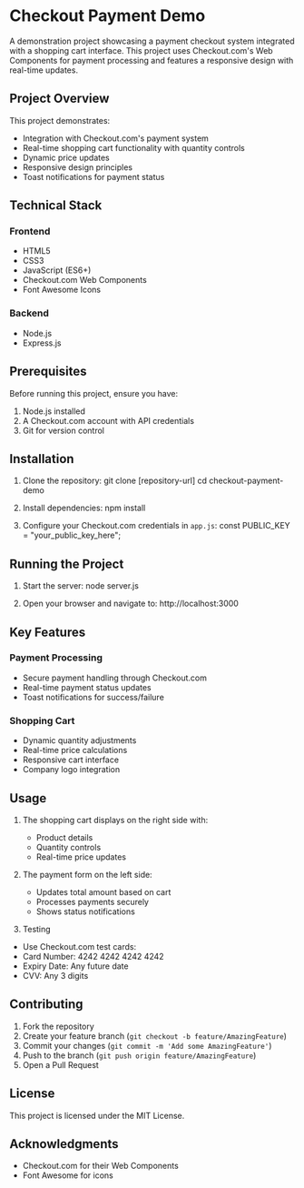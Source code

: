 # Checkout Payment Demo

A demonstration project showcasing a payment checkout system integrated with a shopping cart interface. This project uses Checkout.com's Web Components for payment processing and features a responsive design with real-time updates.

## Project Overview

This project demonstrates:
- Integration with Checkout.com's payment system
- Real-time shopping cart functionality with quantity controls
- Dynamic price updates
- Responsive design principles
- Toast notifications for payment status


## Technical Stack

### Frontend
- HTML5
- CSS3
- JavaScript (ES6+)
- Checkout.com Web Components
- Font Awesome Icons

### Backend
- Node.js
- Express.js

## Prerequisites

Before running this project, ensure you have:
1. Node.js installed
2. A Checkout.com account with API credentials
3. Git for version control

## Installation

1. Clone the repository:
git clone [repository-url]
cd checkout-payment-demo

2. Install dependencies:
npm install

3. Configure your Checkout.com credentials in `app.js`:
const PUBLIC_KEY = "your_public_key_here";

## Running the Project

1. Start the server:
node server.js


2. Open your browser and navigate to:
http://localhost:3000


## Key Features

### Payment Processing
- Secure payment handling through Checkout.com
- Real-time payment status updates
- Toast notifications for success/failure

### Shopping Cart
- Dynamic quantity adjustments
- Real-time price calculations
- Responsive cart interface
- Company logo integration

## Usage

1. The shopping cart displays on the right side with:
   - Product details
   - Quantity controls
   - Real-time price updates

2. The payment form on the left side:
   - Updates total amount based on cart
   - Processes payments securely
   - Shows status notifications

3. Testing
- Use Checkout.com test cards:
- Card Number: 4242 4242 4242 4242
- Expiry Date: Any future date
- CVV: Any 3 digits

## Contributing

1. Fork the repository
2. Create your feature branch (`git checkout -b feature/AmazingFeature`)
3. Commit your changes (`git commit -m 'Add some AmazingFeature'`)
4. Push to the branch (`git push origin feature/AmazingFeature`)
5. Open a Pull Request

## License

This project is licensed under the MIT License.

## Acknowledgments

- Checkout.com for their Web Components
- Font Awesome for icons
